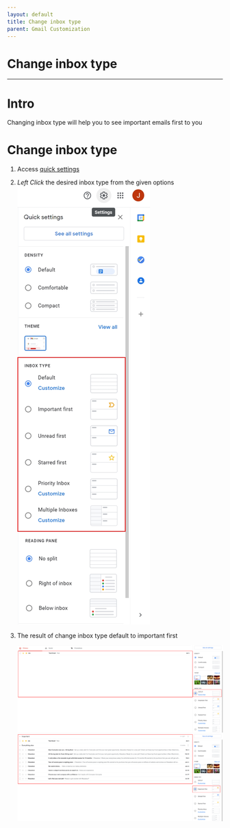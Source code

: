 ```yaml
---
layout: default
title: Change inbox type
parent: Gmail Customization
---
```



# Change inbox type

---
# Intro
Changing inbox type will help you to see important emails first to you

# Change inbox type

1. Access [quick settings](https://joonior-programmer.github.io/Gmail_Docs/docs/basics)

2. *Left Click* the desired inbox type from the given options
    <img src = "https://github.com/Joonior-Programmer/Gmail_Docs/blob/master/assets/images/ChangeInboxType/Inbox_type.png?raw=true">

3. The result of change inbox type default to important first

    <img src = "https://github.com/Joonior-Programmer/Gmail_Docs/blob/master/assets/images/ChangeInboxType/Result_default.png?raw=true">

    <img src = "https://github.com/Joonior-Programmer/Gmail_Docs/blob/master/assets/images/ChangeInboxType/Result_important.png?raw=true">
